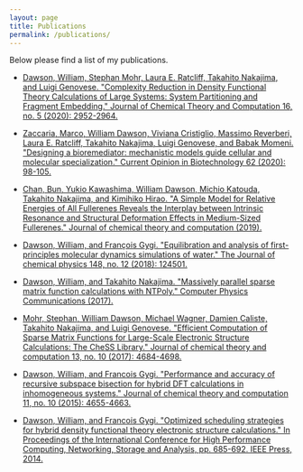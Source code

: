 ```yaml
---
layout: page
title: Publications
permalink: /publications/
---
```


Below please find a list of my publications.

- [Dawson, William, Stephan Mohr, Laura E. Ratcliff, Takahito Nakajima, and Luigi Genovese. "Complexity Reduction in Density Functional Theory Calculations of Large Systems: System Partitioning and Fragment Embedding." Journal of Chemical Theory and Computation 16, no. 5 (2020): 2952-2964.
](https://pubs.acs.org/doi/10.1021/acs.jctc.9b01152)

- [Zaccaria, Marco, William Dawson, Viviana Cristiglio, Massimo Reverberi,
Laura E. Ratcliff, Takahito Nakajima, Luigi Genovese, and Babak Momeni.
"Designing a bioremediator: mechanistic models guide cellular and molecular
specialization." Current Opinion in Biotechnology 62 (2020): 98-105.
](https://www.sciencedirect.com/science/article/pii/S0958166919300758)

- [Chan, Bun, Yukio Kawashima, William Dawson, Michio Katouda,
Takahito Nakajima, and Kimihiko Hirao. "A Simple Model for Relative Energies of
All Fullerenes Reveals the Interplay between Intrinsic Resonance and Structural
Deformation Effects in Medium-Sized Fullerenes." Journal of chemical theory and
computation (2019).
](https://pubs.acs.org/doi/abs/10.1021/acs.jctc.8b00981)

- [Dawson, William, and François Gygi. "Equilibration and analysis of
first-principles molecular dynamics simulations of water." The Journal of
chemical physics 148, no. 12 (2018): 124501.
](https://aip.scitation.org/doi/abs/10.1063/1.5018116)

- [Dawson, William, and Takahito Nakajima. "Massively parallel sparse matrix
function calculations with NTPoly." Computer Physics Communications (2017).
](https://www.sciencedirect.com/science/article/pii/S0010465517304150)

- [Mohr, Stephan, William Dawson, Michael Wagner, Damien Caliste, Takahito
Nakajima, and Luigi Genovese. "Efficient Computation of Sparse Matrix Functions
for Large-Scale Electronic Structure Calculations: The CheSS Library." Journal
of chemical theory and computation 13, no. 10 (2017): 4684-4698.
](https://pubs.acs.org/doi/abs/10.1021/acs.jctc.7b00348)

- [Dawson, William, and Francois Gygi. "Performance and accuracy of recursive
subspace bisection for hybrid DFT calculations in inhomogeneous systems."
Journal of chemical theory and computation 11, no. 10 (2015): 4655-4663.
](https://pubs.acs.org/doi/abs/10.1021/acs.jctc.5b00826)

- [Dawson, William, and Francois Gygi. "Optimized scheduling strategies for
hybrid density functional theory electronic structure calculations." In
Proceedings of the International Conference for High Performance Computing,
Networking, Storage and Analysis, pp. 685-692. IEEE Press, 2014.
](https://dl.acm.org/citation.cfm?id=2683668)
